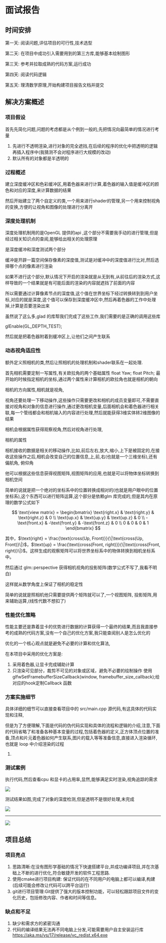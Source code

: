 # 面试报告

## 时间安排

第一天: 阅读问题,评估项目的可行性,技术选型

第二天: 在项目中成功引入需要用到的第三方库,能够基本绘制图形

第三天: 参考并拉取成熟的代码方案,运行成功

第四天: 阅读代码逻辑

第五天: 理清数学原理,开始构建项目报告文档并提交

## 解决方案概述

### 项目假设

首先先简化问题,问题的考虑都是从个例到一般的,先把情况向最简单的情况进行考量

1. 先进行不透明渲染,进行对象的完全遮挡,在后续的程序的优化中把透明的逻辑再插入程序中(我猜测不会对程序进行大规模的改动)
2. 默认所有的对象都是半透明的

### 过程概述

建立深度缓冲区和色彩缓冲区,用着色器来进行计算,着色器的输入值是缓冲区的颜色和对应的深度,来计算数据的结果

然后开始建立了两个自定义的类,一个用来进行shader的管理,另一个用来控制视角的变换,方便的让视角和图像的处理进行分离开



### 深度处理机制

深度处理机制用的是OpenGL 提供的api ,这个部分不需要我手动的进行管理,但是经过相关知识点的查阅,能够给出相关的处理原理


是深度缓冲和深度测试两个部分

缓冲是开辟一篇空间保存像素的深度值,测试是对缓冲中的深度值进行比对,然后选择哪个点的像素进行渲染

如果不进行这个部分,默认情况下开启的渲染就是从无到有,从前往后的渲染方式,这样导致的一个结果就是有可能后面的渲染的内容就遮挡了前面的内容

所以需要通过计算像素节点的深度值,这个值在世界坐标下经过转换转到到用户坐标,对应的就是深度,这个值可以保存到深度缓冲区中,然后再着色器的工作中处理掉,计算是否要渲染出来

虽然说了这么多,glad 的库帮我们完成了这些工作,我们需要的是正确的调用这些库

glEnable(GL_DEPTH_TEST);

然后就是把着色器附着到缓冲区上,让他们之间产生联系
### 动态视角适应性

额外定义照相机的类,然后让照相机的处理机制和shader联系在一起处理.

首先相机需要定制一写属性,有关欧拉角的两个基础属性  float Yaw;    float Pitch;
最开始的时候指定相机的坐标,通过两个属性来计算相机的欧拉角也就是相机的朝向

相机的方向属性,相机就是视角,

视角还要处理一下移动操作,这些操作只需要更改和相机的成员变量即可,不需要直接对视角和对象的信息进行操作,通过更改相机变量,后面相机会和着色器进行相关联,每一个管线都会和相机输入的内容进行处理,然后就能获得3维实体转2维图像的结果

相机会根据属性获得观察视角,然后对视角进行处理,

相机的属性

相机接收的数据是相关的移动操作,比如,前后左右,放大,缩小,上下是被固定的,在接收这些操作之后,相机会改变自己的位置信息,上,前,右(也就是一个三维坐标),还有偏航角, 俯仰角

他可以根据这些信息获得视图矩阵,视图矩阵的应用,也就是可以将物体坐标转换到相机空间

简单的说就是把一个绝对的坐标系中的位置转换成相对的(也就是用户眼中的位置坐标系),这个东西可以进行矩阵运算,这个部分是依赖glm 库完成的,但是其内在原理的数学公式如下

$$
\text{view matrix} = 
\begin{bmatrix}
    \text{right.x} & \text{right.y} & \text{right.z} & 0 \\
    \text{up.x} & \text{up.y} & \text{up.z} & 0 \\
    -\text{front.x} & -\text{front.y} & -\text{front.z} & 0 \\
    0 & 0 & 0 & 1
\end{bmatrix}
$$

其中，$\text{right} = \frac{\text{cross(Up, Front)}}{\|\text{cross(Up, Front)}\|}$，$\text{up} = \frac{\text{cross(Front, right)}}{\|\text{cross(Front, right)}\|}$。这样生成的观察矩阵可以将世界坐标系中的物体转换到相机坐标系中。

然后通过 
glm::perspective 获得相机视角的投影矩阵(数学公式不写了,我看不明白)


这样就从数学角度上保证了相机的稳定性

简单的说就是照相机他只需要提供两个矩阵就可以了,一个视图矩阵, 投影矩阵,用来辅助运算,(线性代数不想扣了)


### 性能优化策略

性能主要还是靠着显卡的优势进行数据的计算获得一个最终的结果,而且我直接参考的成熟的代码方案,没有一个自己的优化方案,我只能查阅别人是怎么优化的

优化的一个核心观点就是避免不必要的计算和优化算法,

在本项目中采用的优化方案是:
1. 采用着色器,让显卡完成辅助计算
2. 只渲染可见部分，裁剪不可见的对象或区域，避免不必要的绘制操作
   使用     glfwSetFramebufferSizeCallback(window, framebuffer_size_callback);给对应的hook定制Callback 函数

### 方案实施细节

具体详细的细节可以直接查看项目中的 src/main.cpp 源代码,有这具体的代码实现和注释,

但是为了方便理解,下面是代码的伪代码实现和具体的流程和逻辑的介绍,注意,下面的代码省略了和准备各种基本变量的过程,包括着色器的定义,正方体顶点位置的准备,顶点和片元着色器如何产生联系,图片的载入等等准备信息,直接进入渲染循环,也就是 loop 中介绍渲染的过程

1. 





### 测试案例

执行代码,然后查看cpu 和显卡的占用率,显然,能够满足实时渲染,视角追踪的需求

![](image-2.png)

测试结果如图,完成了对象的深度检测,但是透明不是很好处理,未完成

![](image.png)

---------------------------

![](image-1.png)

## 项目总结

### 项目亮点
1. 思路清晰:在没有图形学基础的情况下快速搭建平台,并成功编译项目,并在次基础上不断的进行优化,符合敏捷开发的软件工程思路.
2. 使用cmake进行项目构建: 保证代码的在不同用户的电脑上都可以编译,构建(后续可能会修改让代码可以跨平台运行)
3. git进行项目管理:Git提供了强大的版本控制功能，可以轻松跟踪项目文件的变化历史，包括修改内容、作者和时间等信息。

### 缺点和不足

1. 缺少和需求方的紧密沟通
2. 代码的编译结果无法再不同电脑上分发,可能需要用户自主安装运行库 https://aka.ms/vs/17/release/vc_redist.x64.exe

